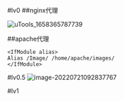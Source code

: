 #lv0
##nginx代理

![uTools_1658365787739](http://typora.fengxiangrui.top/1658365821.png)

##apache代理

````
<IfModule alias>
Alias /Image/ /home/apache/images/
</IfModule>
````


#lv0.5
![image-20220721092837767](http://typora.fengxiangrui.top/1658366918.png)


#lv1
